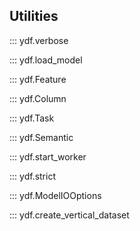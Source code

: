 ## Utilities

::: ydf.verbose

::: ydf.load_model

::: ydf.Feature

::: ydf.Column

::: ydf.Task

::: ydf.Semantic

::: ydf.start_worker

::: ydf.strict

::: ydf.ModelIOOptions

::: ydf.create_vertical_dataset
